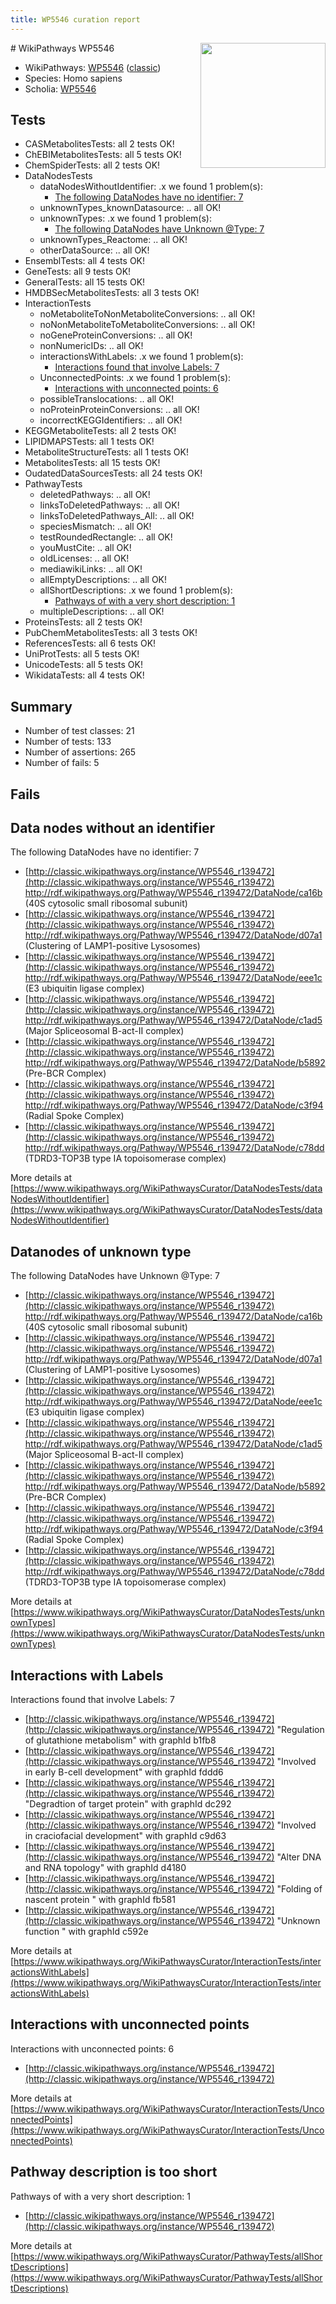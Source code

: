 ```yaml
---
title: WP5546 curation report
---
```


<img style="float: right; width: 200px" src="https://upload.wikimedia.org/wikipedia/commons/thumb/8/83/Wplogo_with_text_500.png/640px-Wplogo_with_text_500.png" />
# WikiPathways WP5546

* WikiPathways: [WP5546](https://wikipathways.org/pathways/WP5546) ([classic](https://classic.wikipathways.org/instance/WP5546))
* Species: Homo sapiens
* Scholia: [WP5546](https://scholia.toolforge.org/wikipathways/WP5546)
## Tests
* CASMetabolitesTests: all 2 tests OK!
* ChEBIMetabolitesTests: all 5 tests OK!
* ChemSpiderTests: all 2 tests OK!
* DataNodesTests
    * dataNodesWithoutIdentifier: .x we found 1 problem(s):
        * [The following DataNodes have no identifier: 7](#d2d32fa6)
    * unknownTypes_knownDatasource: .. all OK!
    * unknownTypes: .x we found 1 problem(s):
        * [The following DataNodes have Unknown @Type: 7](#839973e5)
    * unknownTypes_Reactome: .. all OK!
    * otherDataSource: .. all OK!
* EnsemblTests: all 4 tests OK!
* GeneTests: all 9 tests OK!
* GeneralTests: all 15 tests OK!
* HMDBSecMetabolitesTests: all 3 tests OK!
* InteractionTests
    * noMetaboliteToNonMetaboliteConversions: .. all OK!
    * noNonMetaboliteToMetaboliteConversions: .. all OK!
    * noGeneProteinConversions: .. all OK!
    * nonNumericIDs: .. all OK!
    * interactionsWithLabels: .x we found 1 problem(s):
        * [Interactions found that involve Labels: 7](#630d267e)
    * UnconnectedPoints: .x we found 1 problem(s):
        * [Interactions with unconnected points: 6](#35a61ade)
    * possibleTranslocations: .. all OK!
    * noProteinProteinConversions: .. all OK!
    * incorrectKEGGIdentifiers: .. all OK!
* KEGGMetaboliteTests: all 2 tests OK!
* LIPIDMAPSTests: all 1 tests OK!
* MetaboliteStructureTests: all 1 tests OK!
* MetabolitesTests: all 15 tests OK!
* OudatedDataSourcesTests: all 24 tests OK!
* PathwayTests
    * deletedPathways: .. all OK!
    * linksToDeletedPathways: .. all OK!
    * linksToDeletedPathways_All: .. all OK!
    * speciesMismatch: .. all OK!
    * testRoundedRectangle: .. all OK!
    * youMustCite: .. all OK!
    * oldLicenses: .. all OK!
    * mediawikiLinks: .. all OK!
    * allEmptyDescriptions: .. all OK!
    * allShortDescriptions: .x we found 1 problem(s):
        * [Pathways of with a very short description: 1](#9b455f1f)
    * multipleDescriptions: .. all OK!
* ProteinsTests: all 2 tests OK!
* PubChemMetabolitesTests: all 3 tests OK!
* ReferencesTests: all 6 tests OK!
* UniProtTests: all 5 tests OK!
* UnicodeTests: all 5 tests OK!
* WikidataTests: all 4 tests OK!


## Summary

* Number of test classes: 21
* Number of tests: 133
* Number of assertions: 265
* Number of fails: 5

## Fails

<a name="d2d32fa6" />

## Data nodes without an identifier

The following DataNodes have no identifier: 7

* [http://classic.wikipathways.org/instance/WP5546_r139472](http://classic.wikipathways.org/instance/WP5546_r139472) http://rdf.wikipathways.org/Pathway/WP5546_r139472/DataNode/ca16b (40S cytosolic small ribosomal subunit)
* [http://classic.wikipathways.org/instance/WP5546_r139472](http://classic.wikipathways.org/instance/WP5546_r139472) http://rdf.wikipathways.org/Pathway/WP5546_r139472/DataNode/d07a1 (Clustering of LAMP1-positive Lysosomes)
* [http://classic.wikipathways.org/instance/WP5546_r139472](http://classic.wikipathways.org/instance/WP5546_r139472) http://rdf.wikipathways.org/Pathway/WP5546_r139472/DataNode/eee1c (E3 ubiquitin ligase complex)
* [http://classic.wikipathways.org/instance/WP5546_r139472](http://classic.wikipathways.org/instance/WP5546_r139472) http://rdf.wikipathways.org/Pathway/WP5546_r139472/DataNode/c1ad5 (Major Spliceosomal B-act-II complex)
* [http://classic.wikipathways.org/instance/WP5546_r139472](http://classic.wikipathways.org/instance/WP5546_r139472) http://rdf.wikipathways.org/Pathway/WP5546_r139472/DataNode/b5892 (Pre-BCR Complex)
* [http://classic.wikipathways.org/instance/WP5546_r139472](http://classic.wikipathways.org/instance/WP5546_r139472) http://rdf.wikipathways.org/Pathway/WP5546_r139472/DataNode/c3f94 (Radial Spoke Complex)
* [http://classic.wikipathways.org/instance/WP5546_r139472](http://classic.wikipathways.org/instance/WP5546_r139472) http://rdf.wikipathways.org/Pathway/WP5546_r139472/DataNode/c78dd (TDRD3-TOP3B type IA  topoisomerase complex)


More details at [https://www.wikipathways.org/WikiPathwaysCurator/DataNodesTests/dataNodesWithoutIdentifier](https://www.wikipathways.org/WikiPathwaysCurator/DataNodesTests/dataNodesWithoutIdentifier)

<a name="839973e5" />

## Datanodes of unknown type

The following DataNodes have Unknown @Type: 7

* [http://classic.wikipathways.org/instance/WP5546_r139472](http://classic.wikipathways.org/instance/WP5546_r139472) http://rdf.wikipathways.org/Pathway/WP5546_r139472/DataNode/ca16b (40S cytosolic small ribosomal subunit)
* [http://classic.wikipathways.org/instance/WP5546_r139472](http://classic.wikipathways.org/instance/WP5546_r139472) http://rdf.wikipathways.org/Pathway/WP5546_r139472/DataNode/d07a1 (Clustering of LAMP1-positive Lysosomes)
* [http://classic.wikipathways.org/instance/WP5546_r139472](http://classic.wikipathways.org/instance/WP5546_r139472) http://rdf.wikipathways.org/Pathway/WP5546_r139472/DataNode/eee1c (E3 ubiquitin ligase complex)
* [http://classic.wikipathways.org/instance/WP5546_r139472](http://classic.wikipathways.org/instance/WP5546_r139472) http://rdf.wikipathways.org/Pathway/WP5546_r139472/DataNode/c1ad5 (Major Spliceosomal B-act-II complex)
* [http://classic.wikipathways.org/instance/WP5546_r139472](http://classic.wikipathways.org/instance/WP5546_r139472) http://rdf.wikipathways.org/Pathway/WP5546_r139472/DataNode/b5892 (Pre-BCR Complex)
* [http://classic.wikipathways.org/instance/WP5546_r139472](http://classic.wikipathways.org/instance/WP5546_r139472) http://rdf.wikipathways.org/Pathway/WP5546_r139472/DataNode/c3f94 (Radial Spoke Complex)
* [http://classic.wikipathways.org/instance/WP5546_r139472](http://classic.wikipathways.org/instance/WP5546_r139472) http://rdf.wikipathways.org/Pathway/WP5546_r139472/DataNode/c78dd (TDRD3-TOP3B type IA  topoisomerase complex)


More details at [https://www.wikipathways.org/WikiPathwaysCurator/DataNodesTests/unknownTypes](https://www.wikipathways.org/WikiPathwaysCurator/DataNodesTests/unknownTypes)

<a name="630d267e" />

## Interactions with Labels

Interactions found that involve Labels: 7

* [http://classic.wikipathways.org/instance/WP5546_r139472](http://classic.wikipathways.org/instance/WP5546_r139472) "Regulation of glutathione metabolism" with graphId b1fb8
* [http://classic.wikipathways.org/instance/WP5546_r139472](http://classic.wikipathways.org/instance/WP5546_r139472) "Involved in early B-cell development" with graphId fddd6
* [http://classic.wikipathways.org/instance/WP5546_r139472](http://classic.wikipathways.org/instance/WP5546_r139472) "Degradtion of target protein" with graphId dc292
* [http://classic.wikipathways.org/instance/WP5546_r139472](http://classic.wikipathways.org/instance/WP5546_r139472) "Involved in craciofacial development" with graphId c9d63
* [http://classic.wikipathways.org/instance/WP5546_r139472](http://classic.wikipathways.org/instance/WP5546_r139472) "Alter DNA and RNA topology" with graphId d4180
* [http://classic.wikipathways.org/instance/WP5546_r139472](http://classic.wikipathways.org/instance/WP5546_r139472) "Folding of nascent protein
" with graphId fb581
* [http://classic.wikipathways.org/instance/WP5546_r139472](http://classic.wikipathways.org/instance/WP5546_r139472) "Unknown function
" with graphId c592e


More details at [https://www.wikipathways.org/WikiPathwaysCurator/InteractionTests/interactionsWithLabels](https://www.wikipathways.org/WikiPathwaysCurator/InteractionTests/interactionsWithLabels)

<a name="35a61ade" />

## Interactions with unconnected points

Interactions with unconnected points: 6

* [http://classic.wikipathways.org/instance/WP5546_r139472](http://classic.wikipathways.org/instance/WP5546_r139472)


More details at [https://www.wikipathways.org/WikiPathwaysCurator/InteractionTests/UnconnectedPoints](https://www.wikipathways.org/WikiPathwaysCurator/InteractionTests/UnconnectedPoints)

<a name="9b455f1f" />

## Pathway description is too short

Pathways of with a very short description: 1

* [http://classic.wikipathways.org/instance/WP5546_r139472](http://classic.wikipathways.org/instance/WP5546_r139472)

More details at [https://www.wikipathways.org/WikiPathwaysCurator/PathwayTests/allShortDescriptions](https://www.wikipathways.org/WikiPathwaysCurator/PathwayTests/allShortDescriptions)

